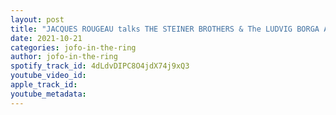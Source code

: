 ```yaml
---
layout: post
title: "JACQUES ROUGEAU talks THE STEINER BROTHERS & The LUDVIG BORGA Altercation WITH JEREMY PROPHET"
date: 2021-10-21
categories: jofo-in-the-ring
author: jofo-in-the-ring
spotify_track_id: 4dLdvDIPC8O4jdX74j9xQ3
youtube_video_id: 
apple_track_id: 
youtube_metadata: 
---
```


